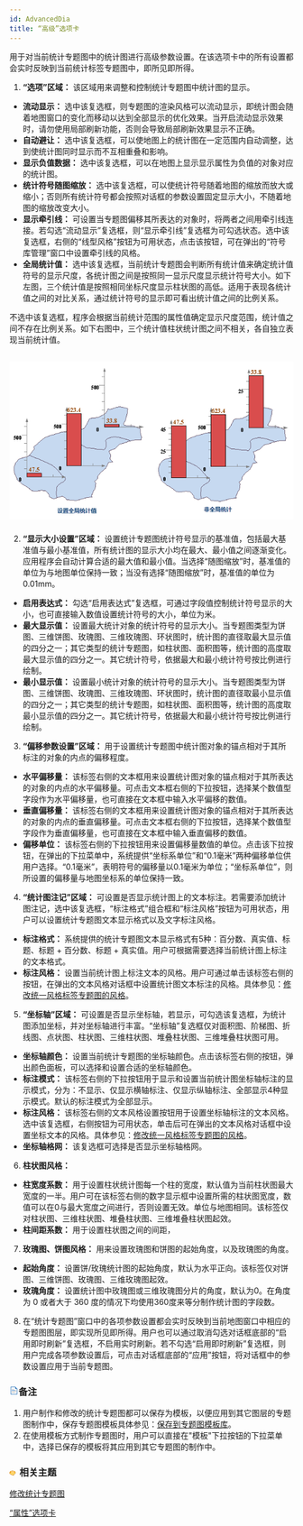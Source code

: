 ```yaml
---
id: AdvancedDia
title: “高级”选项卡
---
```

用于对当前统计专题图中的统计图进行高级参数设置。在该选项卡中的所有设置都会实时反映到当前统计标签专题图中，即所见即所得。

1. **“选项”区域：** 该区域用来调整和控制统计专题图中统计图的显示。 
* **流动显示：** 选中该复选框，则专题图的渲染风格可以流动显示，即统计图会随着地图窗口的变化而移动以达到全部显示的优化效果。当开启流动显示效果时，请勿使用局部刷新功能，否则会导致局部刷新效果显示不正确。
* **自动避让：** 选中该复选框，可以使地图上的统计图在一定范围内自动调整，达到使统计图同时显示而不互相重叠和影响。 
* **显示负值数据：** 选中该复选框，可以在地图上显示显示属性为负值的对象对应的统计图。
* **统计符号随图缩放：** 选中该复选框，可以使统计符号随着地图的缩放而放大或缩小；否则所有统计符号都会按照对话框的参数设置固定显示大小，不随着地图的缩放改变大小。
* **显示牵引线：** 可设置当专题图偏移其所表达的对象时，将两者之间用牵引线连接。若勾选“流动显示”复选框，则“显示牵引线”复选框为可勾选状态。选中该复选框，右侧的“线型风格”按钮为可用状态，点击该按钮，可在弹出的“符号库管理”窗口中设置牵引线的风格。 
* **全局统计值：** 选中该复选框，当前统计专题图会判断所有统计值来确定统计值符号的显示尺度，各统计图之间是按照同一显示尺度显示统计符号大小。如下左图，三个统计值是按照相同坐标尺度显示柱状图的高低。适用于表现各统计值之间的对比关系，通过统计符号的显示即可看出统计值之间的比例关系。 

不选中该复选框，程序会根据当前统计范围的属性值确定显示尺度范围，统计值之间不存在比例关系。如下右图中，三个统计值柱状统计图之间不相关，各自独立表现当前统计值。

![](img/GlobalStatistic.png)  
---  
2. **“显示大小设置”区域：** 设置统计专题图统计符号显示的基准值，包括最大基准值与最小基准值，所有统计图的显示大小均在最大、最小值之间逐渐变化。应用程序会自动计算合适的最大值和最小值。当选择“随图缩放”时，基准值的单位为与地图单位保持一致；当没有选择“随图缩放”时，基准值的单位为0.01mm。 
* **启用表达式：** 勾选“启用表达式”复选框，可通过字段值控制统计符号显示的大小，也可直接输入数值设置统计符号的大小，单位为米。
* **最大显示值：** 设置最大统计对象的统计符号的显示大小。当专题图类型为饼图、三维饼图、玫瑰图、三维玫瑰图、环状图时，统计图的直径取最大显示值的四分之一；其它类型的统计专题图，如柱状图、面积图等，统计图的高度取最大显示值的四分之一。其它统计符号，依据最大和最小统计符号按比例进行绘制。
* **最小显示值：** 设置最小统计对象的统计符号的显示大小。当专题图类型为饼图、三维饼图、玫瑰图、三维玫瑰图、环状图时，统计图的直径取最小显示值的四分之一；其它类型的统计专题图，如柱状图、面积图等，统计图的高度取最小显示值的四分之一。其它统计符号，依据最大和最小统计符号按比例进行绘制。
3. **“偏移参数设置”区域：** 用于设置统计专题图中统计图对象的锚点相对于其所标注的对象的内点的偏移程度。 
* **水平偏移量：** 该标签右侧的文本框用来设置统计图对象的锚点相对于其所表达的对象的内点的水平偏移量。可点击文本框右侧的下拉按钮，选择某个数值型字段作为水平偏移量，也可直接在文本框中输入水平偏移的数值。
* **垂直偏移量：** 该标签右侧的文本框用来设置统计图对象的锚点相对于其所表达的对象的内点的垂直偏移量。可点击文本框右侧的下拉按钮，选择某个数值型字段作为垂直偏移量，也可直接在文本框中输入垂直偏移的数值。
* **偏移单位：** 该标签右侧的下拉按钮用来设置偏移量数值的单位。点击该下拉按钮，在弹出的下拉菜单中，系统提供“坐标系单位”和“0.1毫米”两种偏移单位供用户选择。“0.1毫米”，表明符号的偏移量以0.1毫米为单位；“坐标系单位”，则所设置的偏移量与地图坐标系的单位保持一致。 
4. **“统计图注记”区域：** 可设置是否显示统计图上的文本标注。若需要添加统计图注记，选中该复选框，“标注格式”组合框和“标注风格”按钮为可用状态，用户可以设置统计专题图文本显示格式以及文字标注风格。 
* **标注格式：** 系统提供的统计专题图文本显示格式有5种：百分数、真实值、标题、标题 + 百分数、标题 + 真实值。用户可根据需要选择当前统计图上标注的文本格式。
* **标注风格：** 设置当前统计图上标注文本的风格。用户可通过单击该标签右侧的按钮，在弹出的文本风格对话框中设置统计图文本标注的风格。具体参见：[修改统一风格标签专题图的风格](../labelmap/UniformLabelMapDia)。
5. **“坐标轴”区域：** 可设置是否显示坐标轴，若显示，可勾选该复选框，为统计图添加坐标，并对坐标轴进行丰富。“坐标轴”复选框仅对面积图、阶梯图、折线图、点状图、柱状图、三维柱状图、堆叠柱状图、三维堆叠柱状图可用。 
* **坐标轴颜色：** 设置当前统计专题图的坐标轴颜色。点击该标签右侧的按钮，弹出颜色面板，可以选择和设置合适的坐标轴颜色。
* **标注模式：** 该标签右侧的下拉按钮用于显示和设置当前统计图坐标轴标注的显示模式，分为：不显示、仅显示横轴标注、仅显示纵轴标注、全部显示4种显示模式。默认的标注模式为全部显示。
* **标注风格：** 该标签右侧的文本风格设置按钮用于设置坐标轴标注的文本风格。选中该复选框，右侧按钮为可用状态，单击后可在弹出的文本风格对话框中设置坐标文本的风格。具体参见：[修改统一风格标签专题图的风格](../labelmap/UniformLabelMapDia)。
* **坐标轴格网：** 该复选框可选择是否显示坐标轴格网。
6. **柱状图风格：**
* **柱宽度系数：** 用于设置柱状统计图每一个柱的宽度，默认值为当前柱状图最大宽度的一半。用户可在该标签右侧的数字显示框中设置所需的柱状图宽度，数值可以在0与最大宽度之间进行，否则设置无效。单位与地图相同。该标签仅对柱状图、三维柱状图、堆叠柱状图、三维堆叠柱状图起效。
* **柱间距系数：** 用于设置柱状图之间的间距，
7. **玫瑰图、饼图风格：** 用来设置玫瑰图和饼图的起始角度，以及玫瑰图的角度。 
* **起始角度：** 设置饼/玫瑰统计图的起始角度，默认为水平正向。该标签仅对饼图、三维饼图、玫瑰图、三维玫瑰图起效。
* **玫瑰角度：** 设置统计图中玫瑰图或三维玫瑰图分片的角度，默认为0。在角度为 0 或者大于 360 度的情况下均使用360度来等分制作统计图的字段数。
8. 在“统计专题图”窗口中的各项参数设置都会实时反映到当前地图窗口中相应的专题图图层，即实现所见即所得。用户也可以通过取消勾选对话框底部的“启用即时刷新”复选框，不启用实时刷新。若不勾选“启用即时刷新”复选框，则用户完成各项参数设置后，可点击对话框底部的“应用”按钮，将对话框中的参数设置应用于当前专题图。 

### ![](../../img/read.gif)备注

1. 用户制作和修改的统计专题图都可以保存为模板，以便应用到其它图层的专题图制作中，保存专题图模板具体参见：[保存到专题图模板库](../Methods/DTv2_LoadStyleThemeTempl)。
2. 在使用模板方式制作专题图时，用户可以直接在"模板"下拉按钮的下拉菜单中，选择已保存的模板将其应用到其它专题图的制作中。

### ![](../../img/seealso.png) 相关主题

 [修改统计专题图](GraphMapDia)

 [“属性”选项卡](PropertiesDia)


